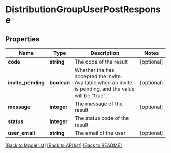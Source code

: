 # DistributionGroupUserPostResponse

## Properties
Name | Type | Description | Notes
------------ | ------------- | ------------- | -------------
**code** | **string** | The code of the result | [optional] 
**invite_pending** | **boolean** | Whether the has accepted the invite. Available when an invite is pending, and the value will be &quot;true&quot;. | [optional] 
**message** | **integer** | The message of the result | [optional] 
**status** | **integer** | The status code of the result | 
**user_email** | **string** | The email of the user | [optional] 

[[Back to Model list]](../README.md#documentation-for-models) [[Back to API list]](../README.md#documentation-for-api-endpoints) [[Back to README]](../README.md)

